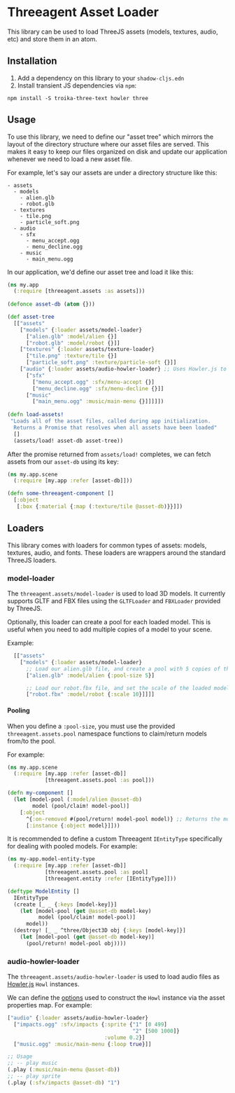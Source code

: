 # Threeagent Asset Loader

This library can be used to load ThreeJS assets (models, textures, audio, etc) and store them in an atom.

## Installation

1. Add a dependency on this library to your `shadow-cljs.edn`
2. Install transient JS dependencies via `npm`:
```
npm install -S troika-three-text howler three
```

## Usage

To use this library, we need to define our "asset tree" which mirrors the layout of the directory structure where our
asset files are served. This makes it easy to keep our files organized on disk and update our application whenever
we need to load a new asset file.

For example, let's say our assets are under a directory structure like this:
```
- assets
  - models
    - alien.glb
    - robot.glb
  - textures
    - tile.png
    - particle_soft.png
  - audio
    - sfx
      - menu_accept.ogg
      - menu_decline.ogg
    - music
      - main_menu.ogg
```

In our application, we'd define our asset tree and load it like this:
```clojure
(ns my.app
  (:require [threeagent.assets :as assets]))
  
(defonce asset-db (atom {}))

(def asset-tree
  [["assets"
    ["models" {:loader assets/model-loader}
      ["alien.glb" :model/alien {}]
      ["robot.glb" :model/robot {}]]
    ["textures" {:loader assets/texture-loader}
      ["tile.png" :texture/tile {}]
      ["particle_soft.png" :texture/particle-soft {}]]
    ["audio" {:loader assets/audio-howler-loader} ;; Uses Howler.js to load audio
      ["sfx"
        ["menu_accept.ogg" :sfx/menu-accept {}]
        ["menu_decline.ogg" :sfx/menu-decline {}]]
      ["music"
        ["main_menu.ogg" :music/main-menu {}]]]]])
        
(defn load-assets!
 "Loads all of the asset files, called during app initialization.
  Returns a Promise that resolves when all assets have been loaded"
  []
  (assets/load! asset-db asset-tree))
```

After the promise returned from `assets/load!` completes, we can fetch assets from our `asset-db` using its key:
```clojure
(ns my.app.scene
  (:require [my.app :refer [asset-db]]))

(defn some-threeagent-component []
  [:object
   [:box {:material {:map (:texture/tile @asset-db)}}]])
```

## Loaders

This library comes with loaders for common types of assets: models, textures, audio, and fonts. These loaders are
wrappers around the standard ThreeJS loaders.

### model-loader

The `threeagent.assets/model-loader` is used to load 3D models. It currently supports GLTF and FBX files using the `GLTFLoader` and `FBXLoader` provided by ThreeJS.

Optionally, this loader can create a pool for each loaded model. This is useful when you need to add multiple copies of a model to your scene.

Example:
```clojure
  [["assets"
    ["models" {:loader assets/model-loader}
      ;; Load our alien.glb file, and create a pool with 5 copies of the model:
      ["alien.glb" :model/alien {:pool-size 5}]

      ;; Load our robot.fbx file, and set the scale of the loaded model to [10, 10, 10]:
      ["robot.fbx" :model/robot {:scale 10}]]]]
```

#### Pooling
When you define a `:pool-size`, you must use the provided `threeagent.assets.pool` namespace functions to claim/return models from/to the pool.

For example:
```clojure
(ns my.app.scene
  (:require [my.app :refer [asset-db]]
            [threeagent.assets.pool :as pool]))

(defn my-component []
  (let [model-pool (:model/alien @asset-db)
        model (pool/claim! model-pool)]
    [:object
      ^{:on-removed #(pool/return! model-pool model)} ;; Returns the model to the pool when this object is removed from the scene
      [:instance {:object model}]]))
```

It is recommended to define a custom Threeagent `IEntityType` specifically for dealing with pooled models. For example:

```clojure
(ns my-app.model-entity-type
  (:require [my.app :refer [asset-db]]
            [threeagent.assets.pool :as pool]
            [threeagent.entity :refer [IEntityType]]))

(deftype ModelEntity []
  IEntityType
  (create [_ _ {:keys [model-key]}]
    (let [model-pool (get @asset-db model-key)
          model (pool/claim! model-pool)]
      model))
  (destroy! [_ _ ^three/Object3D obj {:keys [model-key]}]
    (let [model-pool (get @asset-db model-key)]
      (pool/return! model-pool obj))))

```

### audio-howler-loader

The `threeagent.assets/audio-howler-loader` is used to load audio files as [Howler.js](https://github.com/goldfire/howler.js#documentation) `Howl` instances.

We can define the [options](https://github.com/goldfire/howler.js#options) used to construct the `Howl` instance via the asset properties map. For example:

```clojure
["audio" {:loader assets/audio-howler-loader}
  ["impacts.ogg" :sfx/impacts {:sprite {"1" [0 499]
                                        "2" [500 1000]}
                               :volume 0.2}]
  ["music.ogg" :music/main-menu {:loop true}]]

;; Usage
;; -- play music
(.play (:music/main-menu @asset-db))
;; -- play sprite
(.play (:sfx/impacts @asset-db) "1")
```
